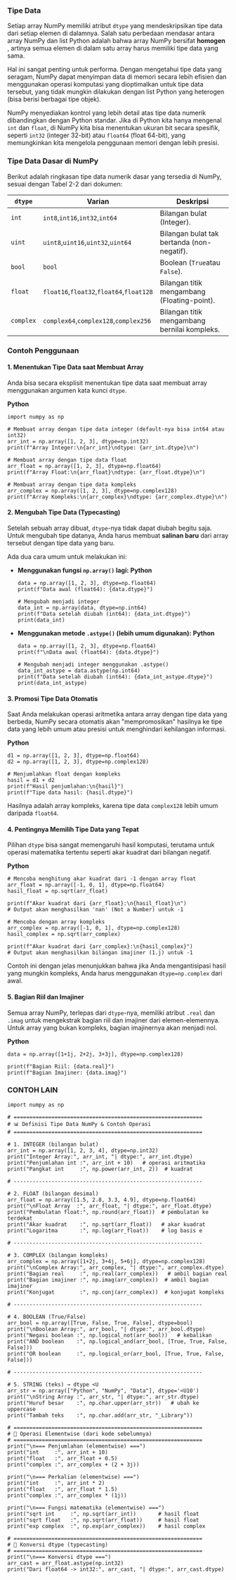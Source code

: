 ### Tipe Data

Setiap array NumPy memiliki atribut `dtype` yang mendeskripsikan tipe data dari setiap elemen di dalamnya. Salah satu perbedaan mendasar antara array NumPy dan list Python adalah bahwa array NumPy bersifat  **homogen** , artinya semua elemen di dalam satu array harus memiliki tipe data yang sama.

Hal ini sangat penting untuk performa. Dengan mengetahui tipe data yang seragam, NumPy dapat menyimpan data di memori secara lebih efisien dan menggunakan operasi komputasi yang dioptimalkan untuk tipe data tersebut, yang tidak mungkin dilakukan dengan list Python yang heterogen (bisa berisi berbagai tipe objek).

NumPy menyediakan kontrol yang lebih detail atas tipe data numerik dibandingkan dengan Python standar. Jika di Python kita hanya mengenal `int` dan `float`, di NumPy kita bisa menentukan ukuran bit secara spesifik, seperti `int32` (integer 32-bit) atau `float64` (float 64-bit), yang memungkinkan kita mengelola penggunaan memori dengan lebih presisi.

### **Tipe Data Dasar di NumPy**

Berikut adalah ringkasan tipe data numerik dasar yang tersedia di NumPy, sesuai dengan Tabel 2-2 dari dokumen:

| `dtype`   | Varian                                           | Deskripsi                                    |
| ----------- | ------------------------------------------------ | -------------------------------------------- |
| `int`     | `int8`,`int16`,`int32`,`int64`           | Bilangan bulat (Integer).                    |
| `uint`    | `uint8`,`uint16`,`uint32`,`uint64`       | Bilangan bulat tak bertanda (non-negatif).   |
| `bool`    | `bool`                                         | Boolean (`True`atau `False`).            |
| `float`   | `float16`,`float32`,`float64`,`float128` | Bilangan titik mengambang (Floating-point).  |
| `complex` | `complex64`,`complex128`,`complex256`      | Bilangan titik mengambang bernilai kompleks. |

### **Contoh Penggunaan**

#### **1. Menentukan Tipe Data saat Membuat Array**

Anda bisa secara eksplisit menentukan tipe data saat membuat array menggunakan argumen kata kunci `dtype`.

**Python**

```
import numpy as np

# Membuat array dengan tipe data integer (default-nya bisa int64 atau int32)
arr_int = np.array([1, 2, 3], dtype=np.int32)
print(f"Array Integer:\n{arr_int}\ndtype: {arr_int.dtype}\n")

# Membuat array dengan tipe data float
arr_float = np.array([1, 2, 3], dtype=np.float64)
print(f"Array Float:\n{arr_float}\ndtype: {arr_float.dtype}\n")

# Membuat array dengan tipe data kompleks
arr_complex = np.array([1, 2, 3], dtype=np.complex128)
print(f"Array Kompleks:\n{arr_complex}\ndtype: {arr_complex.dtype}\n")
```

#### **2. Mengubah Tipe Data (Typecasting)**

Setelah sebuah array dibuat, `dtype`-nya tidak dapat diubah begitu saja. Untuk mengubah tipe datanya, Anda harus membuat **salinan baru** dari array tersebut dengan tipe data yang baru.

Ada dua cara umum untuk melakukan ini:

* **Menggunakan fungsi `np.array()` lagi:**
  **Python**

  ```
  data = np.array([1, 2, 3], dtype=np.float64)
  print(f"Data awal (float64): {data.dtype}")

  # Mengubah menjadi integer
  data_int = np.array(data, dtype=np.int64)
  print(f"Data setelah diubah (int64): {data_int.dtype}")
  print(data_int)
  ```
* **Menggunakan metode `.astype()` (lebih umum digunakan):**
  **Python**

  ```
  data = np.array([1, 2, 3], dtype=np.float64)
  print(f"\nData awal (float64): {data.dtype}")

  # Mengubah menjadi integer menggunakan .astype()
  data_int_astype = data.astype(np.int64)
  print(f"Data setelah diubah (int64): {data_int_astype.dtype}")
  print(data_int_astype)
  ```

#### **3. Promosi Tipe Data Otomatis**

Saat Anda melakukan operasi aritmetika antara array dengan tipe data yang berbeda, NumPy secara otomatis akan "mempromosikan" hasilnya ke tipe data yang lebih umum atau presisi untuk menghindari kehilangan informasi.

**Python**

```
d1 = np.array([1, 2, 3], dtype=np.float64)
d2 = np.array([1, 2, 3], dtype=np.complex128)

# Menjumlahkan float dengan kompleks
hasil = d1 + d2
print(f"Hasil penjumlahan:\n{hasil}")
print(f"Tipe data hasil: {hasil.dtype}")
```

Hasilnya adalah array kompleks, karena tipe data `complex128` lebih umum daripada `float64`.

#### **4. Pentingnya Memilih Tipe Data yang Tepat**

Pilihan `dtype` bisa sangat memengaruhi hasil komputasi, terutama untuk operasi matematika tertentu seperti akar kuadrat dari bilangan negatif.

**Python**

```
# Mencoba menghitung akar kuadrat dari -1 dengan array float
arr_float = np.array([-1, 0, 1], dtype=np.float64)
hasil_float = np.sqrt(arr_float)

print(f"Akar kuadrat dari {arr_float}:\n{hasil_float}\n")
# Output akan menghasilkan 'nan' (Not a Number) untuk -1

# Mencoba dengan array kompleks
arr_complex = np.array([-1, 0, 1], dtype=np.complex128)
hasil_complex = np.sqrt(arr_complex)

print(f"Akar kuadrat dari {arr_complex}:\n{hasil_complex}")
# Output akan menghasilkan bilangan imajiner (1.j) untuk -1
```

Contoh ini dengan jelas menunjukkan bahwa jika Anda mengantisipasi hasil yang mungkin kompleks, Anda harus menggunakan `dtype=np.complex` dari awal.

#### **5. Bagian Riil dan Imajiner**

Semua array NumPy, terlepas dari `dtype`-nya, memiliki atribut `.real` dan `.imag` untuk mengekstrak bagian riil dan imajiner dari elemen-elemennya. Untuk array yang bukan kompleks, bagian imajinernya akan menjadi nol.

**Python**

```
data = np.array([1+1j, 2+2j, 3+3j], dtype=np.complex128)

print(f"Bagian Riil: {data.real}")
print(f"Bagian Imajiner: {data.imag}")
```

### CONTOH LAIN

```
import numpy as np

# ============================================================
# 📊 Definisi Tipe Data NumPy & Contoh Operasi
# ============================================================

# 1. INTEGER (bilangan bulat)
arr_int = np.array([1, 2, 3, 4], dtype=np.int32)
print("Integer Array:", arr_int, "| dtype:", arr_int.dtype)
print("Penjumlahan int :", arr_int + 10)   # operasi aritmatika
print("Pangkat int     :", np.power(arr_int, 2))  # kuadrat

# ------------------------------------------------------------

# 2. FLOAT (bilangan desimal)
arr_float = np.array([1.5, 2.8, 3.3, 4.9], dtype=np.float64)
print("\nFloat Array  :", arr_float, "| dtype:", arr_float.dtype)
print("Pembulatan float:", np.round(arr_float))  # pembulatan ke terdekat
print("Akar kuadrat    :", np.sqrt(arr_float))   # akar kuadrat
print("Logaritma       :", np.log(arr_float))    # log basis e

# ------------------------------------------------------------

# 3. COMPLEX (bilangan kompleks)
arr_complex = np.array([1+2j, 3+4j, 5+6j], dtype=np.complex128)
print("\nComplex Array:", arr_complex, "| dtype:", arr_complex.dtype)
print("Bagian real     :", np.real(arr_complex))   # ambil bagian real
print("Bagian imajiner :", np.imag(arr_complex))  # ambil bagian imajiner
print("Konjugat        :", np.conj(arr_complex))  # konjugat kompleks

# ------------------------------------------------------------

# 4. BOOLEAN (True/False)
arr_bool = np.array([True, False, True, False], dtype=bool)
print("\nBoolean Array:", arr_bool, "| dtype:", arr_bool.dtype)
print("Negasi boolean :", np.logical_not(arr_bool))   # kebalikan
print("AND boolean    :", np.logical_and(arr_bool, [True, True, False, False]))
print("OR boolean     :", np.logical_or(arr_bool, [True, True, False, False]))

# ------------------------------------------------------------

# 5. STRING (teks) → dtype <U
arr_str = np.array(["Python", "NumPy", "Data"], dtype='<U10')
print("\nString Array :", arr_str, "| dtype:", arr_str.dtype)
print("Huruf besar    :", np.char.upper(arr_str))   # ubah ke uppercase
print("Tambah teks    :", np.char.add(arr_str, "_Library"))

# ============================================================
# 🔹 Operasi Elementwise (dari kode sebelumnya)
# ============================================================
print("\n=== Penjumlahan (elementwise) ===")
print("int     :", arr_int + 10)
print("float   :", arr_float + 0.5)
print("complex :", arr_complex + (2 + 3j))

print("\n=== Perkalian (elementwise) ===")
print("int     :", arr_int * 2)
print("float   :", arr_float * 1.5)
print("complex :", arr_complex * (1j))

print("\n=== Fungsi matematika (elementwise) ===")
print("sqrt int     :", np.sqrt(arr_int))       # hasil float
print("sqrt float   :", np.sqrt(arr_float))     # hasil float
print("exp complex  :", np.exp(arr_complex))    # hasil complex

# ============================================================
# 🔹 Konversi dtype (typecasting)
# ============================================================
print("\n=== Konversi dtype ===")
arr_cast = arr_float.astype(np.int32)
print("Dari float64 -> int32:", arr_cast, "| dtype:", arr_cast.dtype)
```

